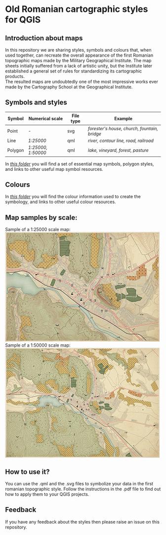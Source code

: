 
# Old Romanian cartographic styles for QGIS

## Introduction about maps 

In this repository we are sharing styles, symbols and colours that, when used together, can recreate the overall appearance of the first Romanian topographic maps made by the Military Geographical Institute.
The map sheets initially suffered from a lack of artistic unity, but the Institute later established a general set of rules for standardizing its cartographic products.  
The resulted maps are undoubtedly one of the most impressive works ever made by the Cartography School at the Geographical Institute.

## Symbols and styles

|Symbol| Numerical scale| File type |  Example  
| ---- | --------- |--------|------|
| Point| - | svg |  *forester's house, church, fountain, bridge*
| Line| *1:25000* | qml | *river, contour line, road, railroad*
| Polygon|*1:25000, 1:50000*| qml | *lake, vineyard, forest, pasture* 

In *[this folder](https://github.com/Cezar92/ro-cartostyles/tree/master/symbols%20and%20styles)* you will find a set of essential map symbols, polygon styles, and links to other useful map symbol resources.

## Colours

In *[this folder](https://github.com/Cezar92/ro-cartostyles/tree/master/colours)* you will find the colour information used to create the symbology, and links to other useful colour resources.

## Map samples by scale:  
Sample of a 1:25000 scale map:  
![1:25000](https://github.com/Cezar92/ro-cartostyles/blob/master/samples/ro_cartostyle_25k.png)  
Sample of a 1:50000 scale map:  
![1:50000](https://github.com/Cezar92/ro-cartostyles/blob/master/samples/ro_cartostyle_50k.png)

##  How to use it?  
You can use the .qml and the .svg files to symbolize your data in the first romanian topographic style. Follow the instructions in the .pdf file to find out how to apply them to your QGIS projects.

## Feedback

If you have any feedback about the styles then please raise an issue on this repository.